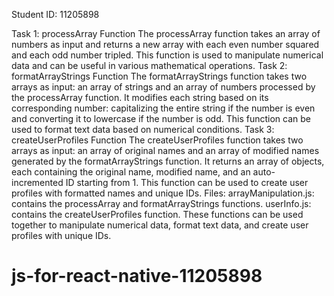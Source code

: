 
Student ID: 11205898

Task 1: processArray Function
The processArray function takes an array of numbers as input and returns a new array with each even number squared and each odd number tripled. This function is used to manipulate numerical data and can be useful in various mathematical operations.
Task 2: formatArrayStrings Function
The formatArrayStrings function takes two arrays as input: an array of strings and an array of numbers processed by the processArray function. It modifies each string based on its corresponding number: capitalizing the entire string if the number is even and converting it to lowercase if the number is odd. This function can be used to format text data based on numerical conditions.
Task 3: createUserProfiles Function
The createUserProfiles function takes two arrays as input: an array of original names and an array of modified names generated by the formatArrayStrings function. It returns an array of objects, each containing the original name, modified name, and an auto-incremented ID starting from 1. This function can be used to create user profiles with formatted names and unique IDs.
Files:
arrayManipulation.js: contains the processArray and formatArrayStrings functions.
userInfo.js: contains the createUserProfiles function.
These functions can be used together to manipulate numerical data, format text data, and create user profiles with unique IDs.
# js-for-react-native-11205898
